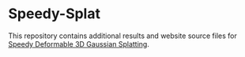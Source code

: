 # Speedy-Splat
This repository contains additional results and website source files for [Speedy Deformable 3D Gaussian Splatting](https://speede3dgs.github.io/).
